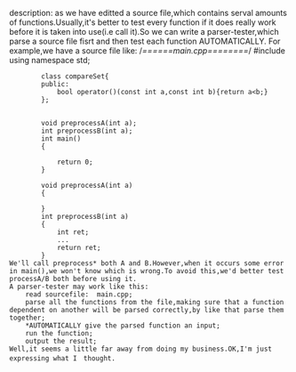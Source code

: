 description:	as we have editted a source file,which contains serval amounts of functions.Usually,it's better to test every function if it does really work before it is taken into use(i.e call it).So we can write a parser-tester,which parse a source file fisrt and then test each function AUTOMATICALLY.
		For example,we have a source file like:
			/*======main.cpp========*/
			#include<iosteram>
			using namespace std;

			class compareSet{
			public:
				bool operator()(const int a,const int b){return a<b;}
			};
			

			void preprocessA(int a);
			int preprocessB(int a);
			int main()
			{

				return 0;
			}

			void preprocessA(int a)
			{
			
			}
			int preprocessB(int a)
			{
				int ret;
				...
				return ret;
			}
	We'll call preprocess* both A and B.However,when it occurs some error in main(),we won't know which is wrong.To avoid this,we'd better test processA/B both before using it.
	A parser-tester may work like this:
		read sourcefile:  main.cpp;
		parse all the functions from the file,making sure that a function dependent on another will be parsed correctly,by like that parse them together;
		*AUTOMATICALLY give the parsed function an input;
		run the function;
		output the result;
	Well,it seems a little far away from doing my business.OK,I'm just expressing what I　thought.	
		

